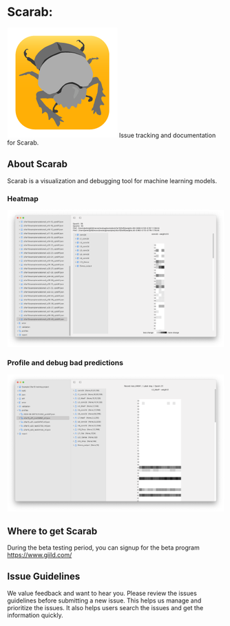 # Scarab: 

![Scarab Icon](https://github.com/giild/ScarabApp/blob/main/images/kscarab_bw_256_icon.png)
Issue tracking and documentation for Scarab.

## About Scarab
Scarab is a visualization and debugging tool for machine learning models. 

### Heatmap

![Diff between checkpoint Heatmap](./screenshot/diff_heatmap.png)

### Profile and debug bad predictions

![Layer Activation Output](./screenshot/profile_activation_heatmap.png)

## Where to get Scarab
During the beta testing period, you can signup for the beta program https://www.giild.com/

## Issue Guidelines
We value feedback and want to hear you. Please review the issues guidelines before submitting a new issue. This helps us manage and prioritize the issues. It also helps users search the issues and get the information quickly.

